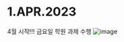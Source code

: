 # 1.APR.2023
4월 시작!!! 금요일 학원 과제 수행
![image](https://user-images.githubusercontent.com/111875357/229265460-ecafbe58-cb7b-49e7-8cbb-9029f6102da3.png)
